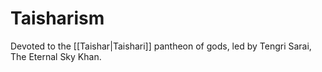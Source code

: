 # Taisharism

Devoted to the [[Taishar|Taishari]] pantheon of gods, led by Tengri Sarai, The Eternal Sky Khan. 